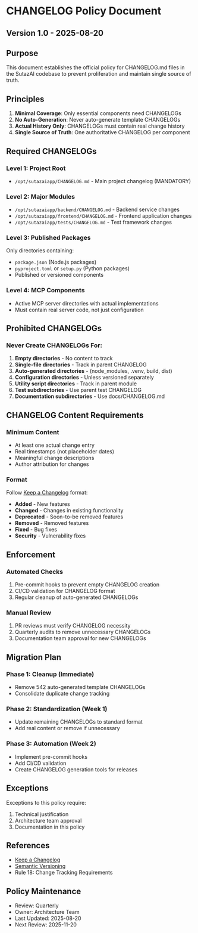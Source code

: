 # CHANGELOG Policy Document
## Version 1.0 - 2025-08-20

## Purpose
This document establishes the official policy for CHANGELOG.md files in the SutazAI codebase to prevent proliferation and maintain single source of truth.

## Principles
1. **Minimal Coverage**: Only essential components need CHANGELOGs
2. **No Auto-Generation**: Never auto-generate template CHANGELOGs
3. **Actual History Only**: CHANGELOGs must contain real change history
4. **Single Source of Truth**: One authoritative CHANGELOG per component

## Required CHANGELOGs

### Level 1: Project Root
- `/opt/sutazaiapp/CHANGELOG.md` - Main project changelog (MANDATORY)

### Level 2: Major Modules
- `/opt/sutazaiapp/backend/CHANGELOG.md` - Backend service changes
- `/opt/sutazaiapp/frontend/CHANGELOG.md` - Frontend application changes
- `/opt/sutazaiapp/tests/CHANGELOG.md` - Test framework changes

### Level 3: Published Packages
Only directories containing:
- `package.json` (Node.js packages)
- `pyproject.toml` or `setup.py` (Python packages)
- Published or versioned components

### Level 4: MCP Components
- Active MCP server directories with actual implementations
- Must contain real server code, not just configuration

## Prohibited CHANGELOGs

### Never Create CHANGELOGs For:
1. **Empty directories** - No content to track
2. **Single-file directories** - Track in parent CHANGELOG
3. **Auto-generated directories** - (node_modules, .venv, build, dist)
4. **Configuration directories** - Unless versioned separately
5. **Utility script directories** - Track in parent module
6. **Test subdirectories** - Use parent test CHANGELOG
7. **Documentation subdirectories** - Use docs/CHANGELOG.md

## CHANGELOG Content Requirements

### Minimum Content
- At least one actual change entry
- Real timestamps (not placeholder dates)
- Meaningful change descriptions
- Author attribution for changes

### Format
Follow [Keep a Changelog](https://keepachangelog.com/) format:
- **Added** - New features
- **Changed** - Changes in existing functionality
- **Deprecated** - Soon-to-be removed features
- **Removed** - Removed features
- **Fixed** - Bug fixes
- **Security** - Vulnerability fixes

## Enforcement

### Automated Checks
1. Pre-commit hooks to prevent empty CHANGELOG creation
2. CI/CD validation for CHANGELOG format
3. Regular cleanup of auto-generated CHANGELOGs

### Manual Review
1. PR reviews must verify CHANGELOG necessity
2. Quarterly audits to remove unnecessary CHANGELOGs
3. Documentation team approval for new CHANGELOGs

## Migration Plan

### Phase 1: Cleanup (Immediate)
- Remove 542 auto-generated template CHANGELOGs
- Consolidate duplicate change tracking

### Phase 2: Standardization (Week 1)
- Update remaining CHANGELOGs to standard format
- Add real content or remove if unnecessary

### Phase 3: Automation (Week 2)
- Implement pre-commit hooks
- Add CI/CD validation
- Create CHANGELOG generation tools for releases

## Exceptions
Exceptions to this policy require:
1. Technical justification
2. Architecture team approval
3. Documentation in this policy

## References
- [Keep a Changelog](https://keepachangelog.com/)
- [Semantic Versioning](https://semver.org/)
- Rule 18: Change Tracking Requirements

## Policy Maintenance
- Review: Quarterly
- Owner: Architecture Team
- Last Updated: 2025-08-20
- Next Review: 2025-11-20
